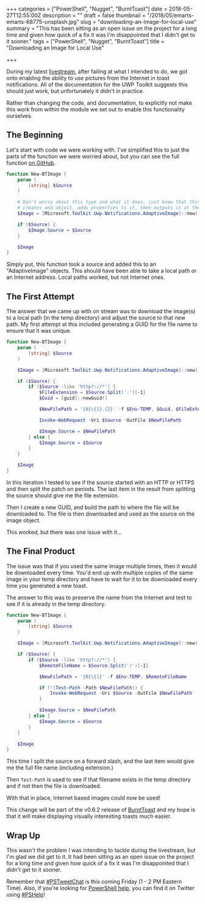 +++
categories = ["PowerShell", "Nugget", "BurntToast"]
date = 2018-05-27T12:55:00Z
description = ""
draft = false
thumbnail = "/2018/05/emarts-emarts-68775-unsplash.jpg"
slug = "downloading-an-image-for-local-use"
summary = "This has been sitting as an open issue on the project for a long time and given how quick of a fix it was I'm disappointed that I didn't get to it sooner."
tags = ["PowerShell", "Nugget", "BurntToast"]
title = "Downloading an Image for Local Use"

+++


During my latest [livestream](https://youtu.be/OXFBHCY4Ils), after failing at what I intended to do, we got onto enabling the ability to use pictures from the Internet in toast notifications. All of the documentation for the UWP Toolkit suggests this should just work, but unfortunately it didn't in practice.

Rather than changing the code, and documentation, to explicitly not make this work from within the module we set out to enable this functionality ourselves.

## **The Beginning**

Let's start with code we were working with. I've simplified this to just the parts of the function we were worried about, but you can see the full function [on GitHub](https://github.com/Windos/BurntToast/blob/v0.6.2/BurntToast/Public/New-BTImage.ps1).

```powershell
function New-BTImage {
    param (
        [string] $Source
    )

    # Don't worry about this type and what it does, just know that this function
    # creates and object, adds properties to it, then outputs it at the end
    $Image = [Microsoft.Toolkit.Uwp.Notifications.AdaptiveImage]::new()

    if ($Source) {
        $Image.Source = $Source
    }

    $Image
}

```

Simply put, this function took a source and added this to an "AdaptiveImage" objects. This should have been able to take a local path or an Internet address. Local paths worked, but not Internet ones.

## **The First Attempt**

The answer that we came up with on stream was to download the image(s) to a local path (in the temp directory) and adjust the source to that new path. My first attempt at this included generating a GUID for the file name to ensure that it was unique.

```powershell
function New-BTImage {
    param (
        [string] $Source
    )

    $Image = [Microsoft.Toolkit.Uwp.Notifications.AdaptiveImage]::new()

    if ($Source) {
        if ($Source -like 'http?://*') {
            $FileExtension = $Source.Split('.')[-1]
            $Guid = [guid]::newGuid()

            $NewFilePath = '{0}\{1}.{2}' -f $Env:TEMP, $Guid, $FileExtension

            Invoke-WebRequest -Uri $Source -OutFile $NewFilePath

            $Image.Source = $NewFilePath
        } else {
            $Image.Source = $Source
        }
    }

    $Image
}

```

In this iteration I tested to see if the source started with an HTTP or HTTPS and then split the patch on periods. The last item in the result from splitting the source should give me the file extension.

Then I create a new GUID, and build the path to where the file will be downloaded to. The file is then downloaded and used as the source on the image object.

This worked, but there was one issue with it...

## **The Final Product**

The issue was that if you used the same image multiple times, then it would be downloaded every time. You'd end up with multiple copies of the same image in your temp directory and have to wait for it to be downloaded every time you generated a new toast.

The answer to this was to preserve the name from the Internet and test to see if it is already in the temp directory.

```powershell
function New-BTImage {
    param (
        [string] $Source
    )

    $Image = [Microsoft.Toolkit.Uwp.Notifications.AdaptiveImage]::new()

    if ($Source) {
        if ($Source -like 'http?://*') {
            $RemoteFileName = $Source.Split('/')[-1]

            $NewFilePath = '{0}\{1}' -f $Env:TEMP, $RemoteFileName

            if (!(Test-Path -Path $NewFilePath)) {
                Invoke-WebRequest -Uri $Source -OutFile $NewFilePath
            }

            $Image.Source = $NewFilePath
        } else {
            $Image.Source = $Source
        }
    }

    $Image
}

```

This time I split the source on a forward slash, and the last item would give me the full file name (including extension.)

Then `Test-Path` is used to see if that filename exists in the temp directory and if not then the file is downloaded.

With that in place, Internet based images could now be used!

This change will be part of the v0.6.2 release of [BurntToast](https://www.powershellgallery.com/packages/BurntToast) and my hope is that it will make displaying visually interesting toasts much easier.

## **Wrap Up**

This wasn't the problem I was intending to tackle during the livestream, but I'm glad we did get to it. It had been sitting as an open issue on the project for a long time and given how quick of a fix it was I'm disappointed that I didn't get to it sooner.

Remember that [#PSTweetChat](https://twitter.com/search?f=tweets&vertical=default&q=%23pstweetchat) is this coming Friday (1 - 2 PM Eastern Time). Also, if you're looking for [PowerShell help](https://king.geek.nz/2018/03/20/pshelp-twitter/), you can find it on Twitter using [#PSHelp](https://twitter.com/search?f=tweets&vertical=default&q=%23pshelp&src=typd)!

